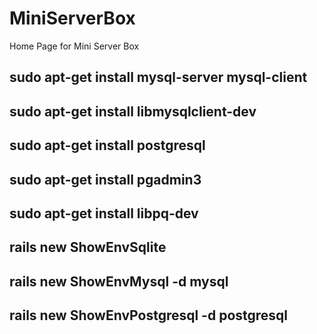 MiniServerBox
=============

Home Page for Mini Server Box

## sudo apt-get install mysql-server mysql-client 
## sudo apt-get install libmysqlclient-dev 

## sudo apt-get install postgresql
## sudo apt-get install pgadmin3
 

## sudo apt-get install libpq-dev 

## rails new ShowEnvSqlite  
## rails new ShowEnvMysql -d mysql  
## rails new ShowEnvPostgresql -d postgresql  



